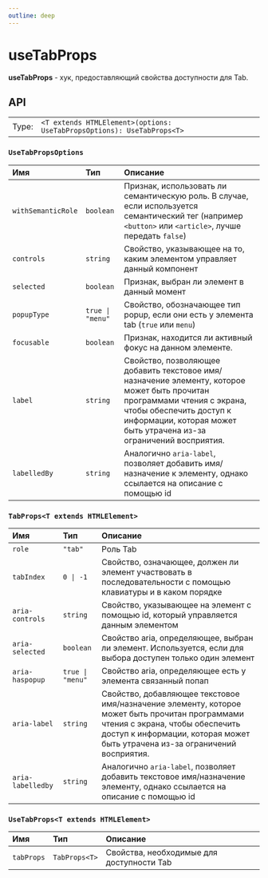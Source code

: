 ```yaml
---
outline: deep
---
```


# useTabProps

**useTabProps** - хук, предоставляющий свойства доступности для Tab.

## API

|       |                                                                        |
| ----: |:-----------------------------------------------------------------------|
| Type: | `<T extends HTMLElement>(options: UseTabPropsOptions): UseTabProps<T>` |

### `UseTabPropsOptions`

| Имя               | Тип      | Описание    |
|:-------------------|:-----------|:-----------|
| `withSemanticRole`  | `boolean`   | Признак, использовать ли семантическую роль. В случае, если используется семантический тег (например `<button>` или `<article>`, лучше передать `false`)  | 
| `controls`  | `string`   | Свойство, указывающее на то, каким элементом управляет данный компонент  | 
| `selected`  | `boolean`   | Признак, выбран ли элемент в данный момент  | 
| `popupType`  | `true \| "menu"`   | Свойство, обозначающее тип popup, если они есть у элемента tab (`true` или `menu`)  | 
| `focusable`  | `boolean`   | Признак, находится ли активный фокус на данном элементе.  | 
| `label`  | `string`   | Свойство, позволяющее добавить текстовое имя/назначение элементу, которое может быть прочитан программами чтения с экрана, чтобы обеспечить доступ к информации, которая может быть утрачена из-за ограничений восприятия.  | 
| `labelledBy`  | `string`   | Аналогично `aria-label`, позволяет добавить имя/назначение к элементу, однако ссылается на описание с помощью id  | 

### `TabProps<T extends HTMLElement>`

| Имя               | Тип      | Описание    |
|:-------------------|:-----------|:-----------|
| `role`  | `"tab"`   | Роль Tab  | 
| `tabIndex`  | `0 \| -1`   | Свойство, означающее, должен ли элемент участвовать в последовательности с помощью клавиатуры и в каком порядке  | 
| `aria-controls`  | `string`   | Свойство, указывающее на элемент с помощью id, который управляется данным элементом  | 
| `aria-selected`  | `boolean`   | Свойство aria, определяющее, выбран ли элемент. Используется, если для выбора доступен только один элемент  | 
| `aria-haspopup`  | `true \| "menu"`   | Свойство aria, определяющее есть у элемента связанный попап  | 
| `aria-label`  | `string`   | Свойство, добавляющее текстовое имя/назначение элементу, которое может быть прочитан программами чтения с экрана, чтобы обеспечить доступ к информации, которая может быть утрачена из-за ограничений восприятия.  | 
| `aria-labelledby`  | `string`   | Аналогично `aria-label`, позволяет добавить текстовое имя/назначение элементу, однако ссылается на описание с помощью id  | 

### `UseTabProps<T extends HTMLElement>`

| Имя               | Тип      | Описание    |
|:-------------------|:-----------|:-----------|
| `tabProps`  | `TabProps<T>`   | Свойства, необходимые для доступности Tab  | 
